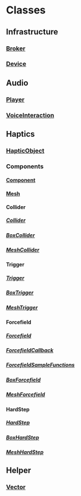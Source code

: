 # Classes
## Infrastructure
### [Broker](broker.md)
### [Device](device.md)
## Audio
### [Player](player.md)
### [VoiceInteraction](voice-interaction.md)
## Haptics
### [HapticObject](hapticObject.md)
### Components
#### [Component](components/component.md)
#### [Mesh](components/mesh.md)
#### Collider
##### [Collider](components/collider.md)
##### [BoxCollider](components/boxCollider.md)
##### [MeshCollider](components/meshCollider.md)
#### Trigger
##### [Trigger](components/trigger.md)
##### [BoxTrigger](components/boxTrigger.md)
##### [MeshTrigger](components/meshTrigger.md)
#### Forcefield
##### [Forcefield](components/forcefield.md)
##### [ForcefieldCallback](components/forcefieldCallback.md)
##### [ForcefieldSampleFunctions](components/forcefieldSampleFunctions.md)
##### [BoxForcefield](components/boxForcefield.md)
##### [MeshForcefield](components/meshForcefield.md)
#### HardStep
##### [HardStep](components/hardStep.md)
##### [BoxHardStep](components/boxHardStep.md)
##### [MeshHardStep](components/meshHardStep.md)
## Helper
### [Vector](vector.md)
